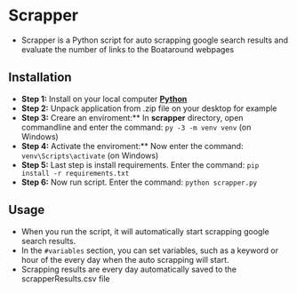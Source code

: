 # Scrapper

* Scrapper is a Python script for auto scrapping google search results and evaluate the number of links to the Boataround webpages

## Installation

* **Step 1:** Install on your local computer [**Python**](https://www.python.org/downloads/)
* **Step 2:** Unpack application from .zip file on your desktop for example
* **Step 3:** Creare an enviroment:** In **scrapper** directory, open commandline and enter the command: `py -3 -m venv venv` (on Windows)
* **Step 4:** Activate the enviroment:** Now enter the command: `venv\Scripts\activate` (on Windows)
* **Step 5:** Last step is install requirements. Enter the command: `pip install -r requirements.txt`
* **Step 6:** Now run script. Enter the command: `python scrapper.py` 

## Usage

* When you run the script, it will automatically start scrapping google search results.
* In the `#variables` section, you can set variables, such as a keyword or hour of the every day when the auto scrapping will start.
* Scrapping results are every day automatically saved to the scrapperResults.csv file
	